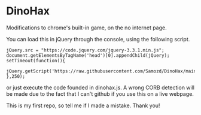 # DinoHax
Modifications to chrome's built-in game, on the no internet page.

You can load this in jQuery through the console, using the following script.
```var jQuery = document.createElement('script');
jQuery.src = "https://code.jquery.com/jquery-3.3.1.min.js";
document.getElementsByTagName('head')[0].appendChild(jQuery);
setTimeout(function(){
    jQuery.getScript('https://raw.githubusercontent.com/Samozd/DinoHax/main/dinohax.js')
},250);
```
or just execute the code founded in dinohax.js. A wrong CORB detection will be made due to the fact that I can't github if you use this on a live webpage.

This is my first repo, so tell me if I made a mistake. Thank you!

